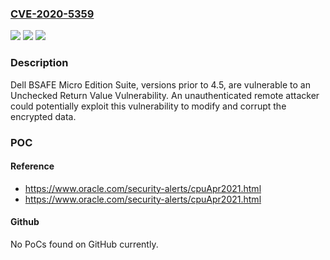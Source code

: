 ### [CVE-2020-5359](https://cve.mitre.org/cgi-bin/cvename.cgi?name=CVE-2020-5359)
![](https://img.shields.io/static/v1?label=Product&message=Dell%20BSAFE%20Micro%20Edition%20Suite&color=blue)
![](https://img.shields.io/static/v1?label=Version&message=%3C%204.5%20&color=brighgreen)
![](https://img.shields.io/static/v1?label=Vulnerability&message=CWE-544%3A%20Missing%20Standardized%20Error%20Handling%20Mechanism&color=brighgreen)

### Description

Dell BSAFE Micro Edition Suite, versions prior to 4.5, are vulnerable to an Unchecked Return Value Vulnerability. An unauthenticated remote attacker could potentially exploit this vulnerability to modify and corrupt the encrypted data.

### POC

#### Reference
- https://www.oracle.com/security-alerts/cpuApr2021.html
- https://www.oracle.com/security-alerts/cpuApr2021.html

#### Github
No PoCs found on GitHub currently.

